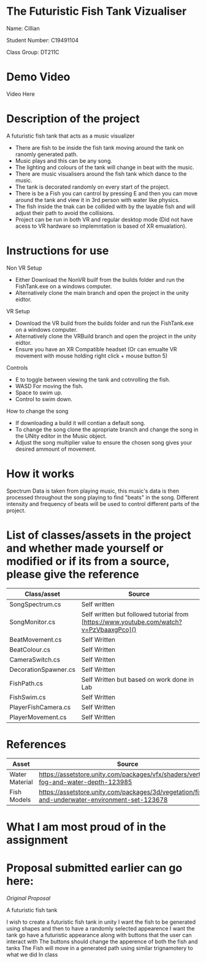 # The Futuristic Fish Tank Vizualiser

Name: Cillian

Student Number: C19491104

Class Group: DT211C

# Demo Video

Video Here

# Description of the project

A futuristic fish tank that acts as a music visualizer

 - There are fish to be inside the fish tank moving around the tank on ranomly generated path.
 - Music plays and this can be any song.
 - The lighting and colours of the tank will change in beat with the music.
 - There are music visualisers around the fish tank which dance to the music.
 - The tank is decorated randomly on every start of the project.
 - There is be a Fish you can cantrol by pressing E and then you can move around the tank and view it in 3rd person with water like physics.
 - The fish inside the tnak can be collided with by the layable fish and will adjust their path to avoid the collisions.
 - Project can be run in both VR and regular desktop mode (Did not have acess to VR hardware so implemntation is based of XR emualation).
 
# Instructions for use

Non VR Setup

 - Either Download the NonVR builf from the builds folder and run the FishTank.exe on a windows computer.
 - Alternatively clone the main branch and open the project in the unity eidtor.

VR Setup

 - Download the VR build from the builds folder and run the FishTank.exe on a windows computer.
 - Alternatively clone the VRBuild branch and open the project in the unity eidtor.
 - Ensure you have an XR Compatible headset (Or can emualte VR movement with mouse holding right click + mouse button 5)
 
Controls
 - E to toggle between viewing the tank and cotnrolling the fish.
 - WASD For moving the fish.
 - Space to swim up.
 - Control to swim down.

How to change the song

 - If downloading a build it will contian a default song.
 - To change the song clone the apropriate branch and change the song in the UNity editor in the Music object.
 - Adjust the song multiplier value to ensure the chosen song gives your desired ammount of movement.


# How it works

Spectrum Data is taken from playing music, this music's data is then processed throughout the song playing to find "beats" in the song.
Different intensity and frequency of beats will be used to control different parts of the project.

# List of classes/assets in the project and whether made yourself or modified or if its from a source, please give the reference

| Class/asset | Source |
|-----------|-----------|
| SongSpectrum.cs | Self written  |
| SongMonitor.cs | Self written but followed tutorial from [https://www.youtube.com/watch?v=PzVbaaxgPco]() |
| BeatMovement.cs | Self Written |
| BeatColour.cs | Self Written |
| CameraSwitch.cs | Self Written |
| DecorationSpawner.cs | Self Written |
| FishPath.cs | Self Written but based on work done in Lab |
| FishSwim.cs | Self Written |
| PlayerFishCamera.cs | Self Written |
| PlayerMovement.cs | Self Written |

# References
| Asset | Source |
|-----------|-----------|
| Water Material | https://assetstore.unity.com/packages/vfx/shaders/vertical-fog-and-water-depth-123985 |
| Fish Models | https://assetstore.unity.com/packages/3d/vegetation/fishes-and-underwater-environment-set-123678  |

# What I am most proud of in the assignment

# Proposal submitted earlier can go here:

*Original Proposal*

A futuristic fish tank

I wish to create a futuristic fish tank in unity
I want the fish to be generated using shapes and then to have a randomly selected appearence
I want the tank go have a futuristic appearance along with buttons that the user can interact with
The buttons should change the apperence of both the fish and tanks
The Fish will move in a generated path using similar trignamotery to what we did In class




